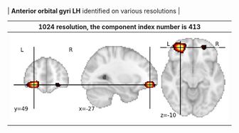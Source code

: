 


| **Anterior orbital gyri LH** identified on various resolutions |

| 1024 resolution, the component index number is 413|  
|:---:|  
| ![Component 1024](../1024/final/413.jpg "From component 1024: Anterior orbital gyri LH") |